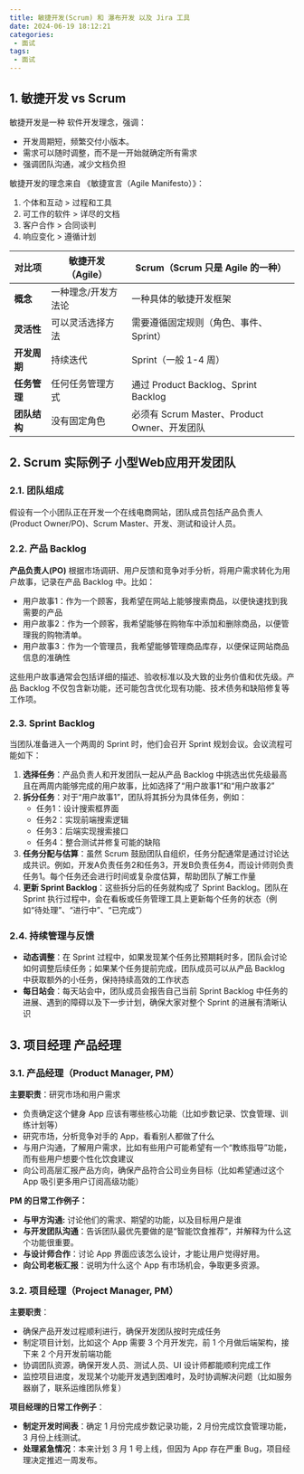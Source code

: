 ```yaml
---
title: 敏捷开发(Scrum) 和 瀑布开发 以及 Jira 工具
date: 2024-06-19 18:12:21
categories:
 - 面试
tags:
 - 面试
---
```


## 1. 敏捷开发 vs Scrum

敏捷开发是一种 软件开发理念，强调：

- 开发周期短，频繁交付小版本。
- 需求可以随时调整，而不是一开始就确定所有需求
- 强调团队沟通，减少文档负担

敏捷开发的理念来自 《敏捷宣言（Agile Manifesto）》：

1. 个体和互动 > 过程和工具
2. 可工作的软件 > 详尽的文档
3. 客户合作 > 合同谈判
4. 响应变化 > 遵循计划

| **对比项**   | **敏捷开发（Agile）** | **Scrum（Scrum 只是 Agile 的一种）**         |
| ------------ | --------------------- | -------------------------------------------- |
| **概念**     | 一种理念/开发方法论   | 一种具体的敏捷开发框架                       |
| **灵活性**   | 可以灵活选择方法      | 需要遵循固定规则（角色、事件、Sprint）       |
| **开发周期** | 持续迭代              | Sprint（一般 1-4 周）                        |
| **任务管理** | 任何任务管理方式      | 通过 Product Backlog、Sprint Backlog         |
| **团队结构** | 没有固定角色          | 必须有 Scrum Master、Product Owner、开发团队 |

## 2. Scrum 实际例子 小型Web应用开发团队

### 2.1. 团队组成

假设有一个小团队正在开发一个在线电商网站，团队成员包括产品负责人(Product Owner/PO)、Scrum Master、开发、测试和设计人员。

### 2.2. 产品 Backlog

**产品负责人(PO)** 根据市场调研、用户反馈和竞争对手分析，将用户需求转化为用户故事，记录在产品 Backlog 中。比如：

- 用户故事1：作为一个顾客，我希望在网站上能够搜索商品，以便快速找到我需要的产品
- 用户故事2：作为一个顾客，我希望能够在购物车中添加和删除商品，以便管理我的购物清单。
- 用户故事3：作为一个管理员，我希望能够管理商品库存，以便保证网站商品信息的准确性

这些用户故事通常会包括详细的描述、验收标准以及大致的业务价值和优先级。产品 Backlog 不仅包含新功能，还可能包含优化现有功能、技术债务和缺陷修复等工作项。

### 2.3. Sprint Backlog

当团队准备进入一个两周的 Sprint 时，他们会召开 Sprint 规划会议。会议流程可能如下：

1. **选择任务**：产品负责人和开发团队一起从产品 Backlog 中挑选出优先级最高且在两周内能够完成的用户故事，比如选择了“用户故事1”和“用户故事2”
2. **拆分任务**：对于“用户故事1”，团队将其拆分为具体任务，例如：
   - 任务1：设计搜索框界面
   - 任务2：实现前端搜索逻辑
   - 任务3：后端实现搜索接口
   - 任务4：整合测试并修复可能的缺陷
3. **任务分配与估算**：虽然 Scrum 鼓励团队自组织，任务分配通常是通过讨论达成共识。例如，开发A负责任务2和任务3，开发B负责任务4，而设计师则负责任务1。每个任务还会进行时间或复杂度估算，帮助团队了解工作量
4. **更新 Sprint Backlog**：这些拆分后的任务就构成了 Sprint Backlog。团队在 Sprint 执行过程中，会在看板或任务管理工具上更新每个任务的状态（例如“待处理”、“进行中”、“已完成”）

### 2.4. 持续管理与反馈

- **动态调整**：在 Sprint 过程中，如果发现某个任务比预期耗时多，团队会讨论如何调整后续任务；如果某个任务提前完成，团队成员可以从产品 Backlog 中获取额外的小任务，保持持续高效的工作状态
- **每日站会**：每天站会中，团队成员会报告自己当前 Sprint Backlog 中任务的进展、遇到的障碍以及下一步计划，确保大家对整个 Sprint 的进展有清晰认识

## 3. 项目经理 产品经理

### 3.1. 产品经理（Product Manager, PM）

**主要职责**：研究市场和用户需求

- 负责确定这个健身 App 应该有哪些核心功能（比如步数记录、饮食管理、训练计划等）
- 研究市场，分析竞争对手的 App，看看别人都做了什么
- 与用户沟通，了解用户需求，比如有些用户可能希望有一个“教练指导”功能，而有些用户想要个性化饮食建议
- 向公司高层汇报产品方向，确保产品符合公司业务目标（比如希望通过这个 App 吸引更多用户订阅高级功能）

**PM 的日常工作例子：**

- **与甲方沟通:** 讨论他们的需求、期望的功能，以及目标用户是谁
- **与开发团队沟通**：告诉团队最优先要做的是“智能饮食推荐”，并解释为什么这个功能很重要。
- **与设计师合作**：讨论 App 界面应该怎么设计，才能让用户觉得好用。
- **向公司老板汇报**：说明为什么这个 App 有市场机会，争取更多资源。

### 3.2. 项目经理（Project Manager, PM）

**主要职责**：

- 确保产品开发过程顺利进行，确保开发团队按时完成任务
- 制定项目计划，比如这个 App 需要 3 个月开发完，前 1 个月做后端架构，接下来 2 个月开发前端功能
- 协调团队资源，确保开发人员、测试人员、UI 设计师都能顺利完成工作
- 监控项目进度，发现某个功能开发遇到困难时，及时协调解决问题（比如服务器崩了，联系运维团队修复）

**项目经理的日常工作例子**：

- **制定开发时间表**：确定 1 月份完成步数记录功能，2 月份完成饮食管理功能，3 月份上线测试。
- **处理紧急情况**：本来计划 3 月 1 号上线，但因为 App 存在严重 Bug，项目经理决定推迟一周发布。